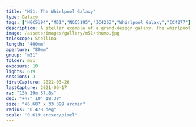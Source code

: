 ```yaml
---
title: "M51: The Whirlpool Galaxy"
type: Galaxy
tags: ["NGC5194","M51","NGC5195","IC4263","Whirlpool Galaxy","IC4277"]
description: A stellar example of a grand-design galaxy, the whirlpool is tugging on its distant companion, the yellow NGC5195, and the resulting tidal forces may be creating new stars.
image: /assets/images/gallery/m51/thumb.jpg
telescope: Stellina
length: "400mm"
aperture: "80mm"
group: "m51"
folder: m51
exposure: 10
lights: 619
sessions: 3
firstCapture: 2021-03-26
lastCapture: 2021-06-17
ra: "13h 29m 57.8s"
dec: "+47° 10' 18.38"
size: "46.687 x 33.399 arcmin"
radius: "0.478 deg"
scale: "0.619 arcsec/pixel"
---
```

